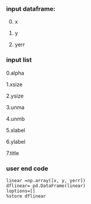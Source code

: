 
### input dataframe: 

0. x 

1. y

2. yerr 


### input list

0.alpha 

1.xsize 

2.ysize 

3.unma 

4.unmb 

5.xlabel 

6.ylabel

7.title

### user end code
``` 
linear =np.array([x, y, yerr])
dflinear= pd.DataFrame(linear)
loptions=[]
%store dflinear

```
